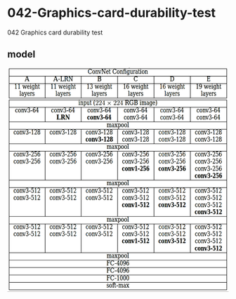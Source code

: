 # 042-Graphics-card-durability-test

042 Graphics card durability test

## model

![vgg16](https://github.com/iubizi/042-Graphics-card-durability-test/blob/main/vgg16.png)
